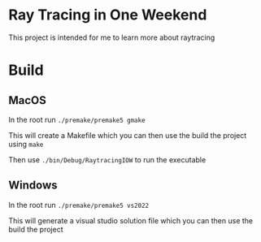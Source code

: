 # Ray Tracing in One Weekend

This project is intended for me to learn more about raytracing

# Build

## MacOS
In the root run ```./premake/premake5 gmake```

This will create a Makefile which you can then use the build
the project using 
```make```

Then use ```./bin/Debug/RaytracingIOW``` to run the executable

## Windows
In the root run ```./premake/premake5 vs2022```

This will generate a visual studio solution file which
you can then use the build the project